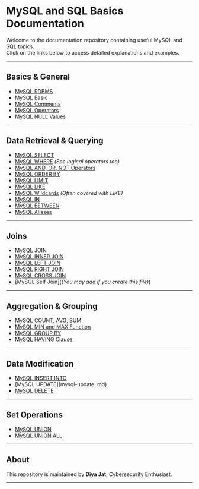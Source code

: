 # MySQL and SQL Basics Documentation

Welcome to the documentation repository containing useful MySQL and SQL topics.  
Click on the links below to access detailed explanations and examples.

---

## Basics & General

- [MySQL RDBMS](mysql-RDBMS.md)  
- [MySQL Basic](mysql-basic.md)  
- [MySQL Comments](mysql-comments.md)  
- [MySQL Operators](mysql-operators.md)  
- [MySQL NULL Values](mysql-null.md)  

---

## Data Retrieval & Querying

- [MySQL SELECT](mysql-select.md)  
- [MySQL WHERE](mysql-and-or-not-operators.md) *(See logical operators too)*  
- [MySQL AND, OR, NOT Operators](mysql-and-or-not-operators.md)  
- [MySQL ORDER BY](mysql-order-by.md)  
- [MySQL LIMIT](mysql-limit.md)  
- [MySQL LIKE](mysql-like.md)  
- [MySQL Wildcards](mysql-like.md) *(Often covered with LIKE)*  
- [MySQL IN](mysql-in.md)  
- [MySQL BETWEEN](mysql-between.md)  
- [MySQL Aliases](mysql-alias.md)  

---

## Joins

- [MySQL JOIN](mysql-join.md)  
- [MySQL INNER JOIN](mysql-inner-join.md)  
- [MySQL LEFT JOIN](mysql-left-join.md)  
- [MySQL RIGHT JOIN](mysql-right-join.md)  
- [MySQL CROSS JOIN](mysql-cross-join.md)  
- [MySQL Self Join](*(You may add if you create this file)*)  

---

## Aggregation & Grouping

- [MySQL COUNT, AVG, SUM](mysql-count-avg-sum.md)  
- [MySQL MIN and MAX Function](mysql-min-and-max-function.md)  
- [MySQL GROUP BY](mysql-group-by.md)  
- [MySQL HAVING Clause](mysql-having-clause.md)  

---

## Data Modification

- [MySQL INSERT INTO](mysql-insert-into.md)  
- [MySQL UPDATE](mysql-update .md)  
- [MySQL DELETE](mysql-delete.md)  

---

## Set Operations

- [MySQL UNION](mysql-union.md)  
- [MySQL UNION ALL](mysql-union-all.md)  

---

## About

This repository is maintained by **Diya Jat**, Cybersecurity Enthusiast.

---
